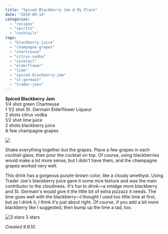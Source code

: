 ```yaml
---
title: "Spiced Blackberry Jam @ My Place"
date: "2010-09-14"
categories:
  - "recipes"
  - "spirits"
  - "cocktails"
tags:
  - "blackberry-juice"
  - "champagne-grapes"
  - "chartreuse"
  - "citrus-vodka"
  - "cocktail"
  - "elderflower"
  - "lime"
  - "spiced-blackberry-jam"
  - "st-germain"
  - "trader-joes"
---
```


**Spiced Blackberry Jam**\
1/4 shot green Chartreuse\
1 1/2 shot St. Germain Elderflower Liqueur\
2 shots citrus vodka\
1/2 shot lime juice\
2 shots blackberry juice\
A few champagne grapes

![](https://thegourmez-wpmedia.s3.amazonaws.com/2024/07/spicedblackberryjam.jpg)

Shake everything together but the grapes. Place a few grapes in each cocktail glass, then pour the cocktail on top. Of course, using blackberries would make a lot more sense, but I didn't have them, and the champagne grapes worked very well.

This drink has a gorgeous purple-brown color, like a cloudy amethyst. Using Trader Joe's blackberry juice gave it some nice texture and was the main contributor to the cloudiness. It's fun to drink—a smidge more blackberry and St. Germain's would give it the little bit of extra pizzazz it needs. The lime goes well with the blackberry—I thought I used too little lime at first, but as I drink it, I think it's just about right. Of course, if you add a bit more blackberry like I suggested, then bump up the lime a tad, too.




<div class="caption">

![3 stars](http://s3.amazonaws.com/thegourmez-wpmedia/2009/02/rating_avocado1.gif "rating_avocado1") 3 stars</div>


_Created 9.9.10._
